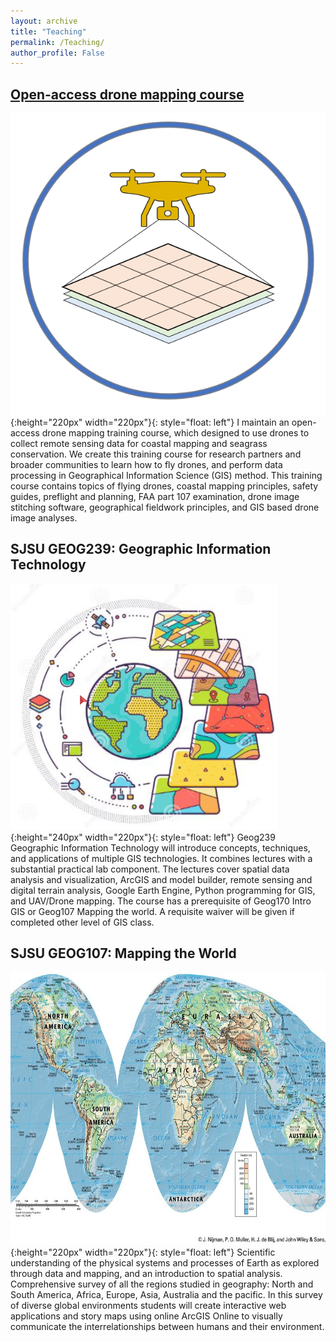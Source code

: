 ```yaml
---
layout: archive
title: "Teaching"
permalink: /Teaching/
author_profile: False
---
```


## [Open-access drone mapping course](https://gis-yang.github.io/DroneMapping/)
![image](/images/dronetraining.jpg){:height="220px" width="220px"}{: style="float: left"}
I maintain an open-access drone mapping training course, which designed to use drones to collect remote sensing data for coastal mapping and seagrass conservation. We create this training course for research partners and broader communities to learn how to fly drones, and perform data processing in Geographical Information Science (GIS) method. This training course contains topics of flying drones, coastal mapping principles, safety guides, preflight and planning, FAA part 107 examination, drone image stitching software, geographical fieldwork principles, and GIS based drone image analyses. 


## SJSU GEOG239: Geographic Information Technology 
![image](/images/gis.png){:height="240px" width="220px"}{: style="float: left"}
Geog239 Geographic Information Technology will introduce concepts, techniques, and applications of multiple GIS technologies. It combines lectures with a substantial practical lab component. The lectures cover spatial data analysis and visualization, ArcGIS and model builder, remote sensing and digital terrain analysis, Google Earth Engine, Python programming for GIS, and UAV/Drone mapping. The course has a prerequisite of Geog170 Intro GIS or Geog107 Mapping the world. A requisite waiver will be given if completed other level of GIS class.


## SJSU GEOG107: Mapping the World 
![image](/images/worldgeography.jpg){:height="220px" width="220px"}{: style="float: left"}
Scientific understanding of the physical systems and processes of Earth as explored through data and mapping, and an introduction to spatial analysis. Comprehensive survey of all the regions studied in geography: North and South America, Africa, Europe, Asia, Australia and the pacific. In this survey of diverse global environments students will create interactive web applications and story maps using online ArcGIS Online to visually communicate the interrelationships between humans and their environment.


